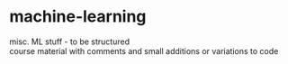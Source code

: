 # machine-learning
misc. ML stuff - to be structured\
course material with comments and small additions or variations to code

